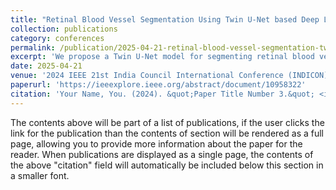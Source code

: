 ```yaml
---
title: "Retinal Blood Vessel Segmentation Using Twin U-Net based Deep Learning Architecture"
collection: publications
category: conferences
permalink: /publication/2025-04-21-retinal-blood-vessel-segmentation-twin-unet
excerpt: 'We propose a Twin U-Net model for segmenting retinal blood vessels from eye images. The proposed network achieves superior performance over existing methods on the DRIVE dataset.'
date: 2025-04-21
venue: '2024 IEEE 21st India Council International Conference (INDICON)'
paperurl: 'https://ieeexplore.ieee.org/abstract/document/10958322'
citation: 'Your Name, You. (2024). &quot;Paper Title Number 3.&quot; <i>GitHub Journal of Bugs</i>. 1(3).'
---
```


The contents above will be part of a list of publications, if the user clicks the link for the publication than the contents of section will be rendered as a full page, allowing you to provide more information about the paper for the reader. When publications are displayed as a single page, the contents of the above "citation" field will automatically be included below this section in a smaller font.
